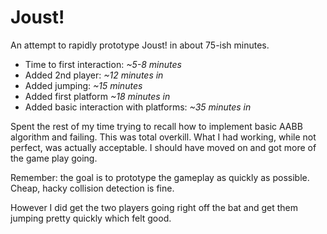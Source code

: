# Joust! #

An attempt to rapidly prototype Joust! in about 75-ish minutes.

* Time to first interaction: _~5-8 minutes_
* Added 2nd player: _~12 minutes in_
* Added jumping: _~15 minutes_
* Added first platform _~18 minutes in_
* Added basic interaction with platforms: _~35 minutes in_

Spent the rest of my time trying to recall how to implement basic AABB
algorithm and failing. This was total overkill. What I had working,
while not perfect, was actually acceptable. I should have moved on and
got more of the game play going.

Remember: the goal is to prototype the gameplay as quickly as
possible. Cheap, hacky collision detection is fine.

However I did get the two players going right off the bat and get them
jumping pretty quickly which felt good.
